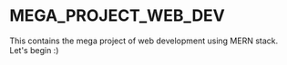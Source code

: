 # MEGA_PROJECT_WEB_DEV
This contains the mega project of web development using MERN stack. Let's begin :)
